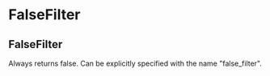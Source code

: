 # FalseFilter
## FalseFilter

Always returns false. Can be explicitly specified with the name "false\_filter".

